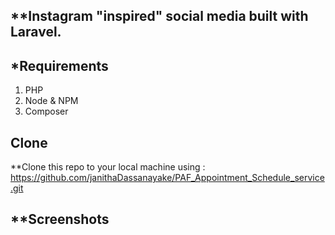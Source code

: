 **Instagram "inspired" social media built with Laravel.
-------------------------------------------------------------

*Requirements
------------------
1. PHP
2. Node & NPM
3. Composer

**Clone**
-----------
**Clone this repo to your local machine using : https://github.com/janithaDassanayake/PAF_Appointment_Schedule_service.git

**Screenshots
---------------

